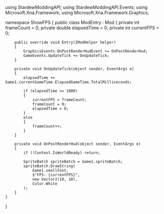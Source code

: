 using StardewModdingAPI;
using StardewModdingAPI.Events;
using Microsoft.Xna.Framework;
using Microsoft.Xna.Framework.Graphics;

namespace ShowFPS
{
    public class ModEntry : Mod
    {
        private int frameCount = 0;
        private double elapsedTime = 0;
        private int currentFPS = 0;

        public override void Entry(IModHelper helper)
        {
            GraphicsEvents.OnPostRenderHudEvent += OnPostRenderHud;
            GameEvents.UpdateTick += OnUpdateTick;
        }

        private void OnUpdateTick(object sender, EventArgs e)
        {
            elapsedTime += Game1.currentGameTime.ElapsedGameTime.TotalMilliseconds;

            if (elapsedTime >= 1000)
            {
                currentFPS = frameCount;
                frameCount = 0;
                elapsedTime = 0;
            }
            else
            {
                frameCount++;
            }
        }

        private void OnPostRenderHud(object sender, EventArgs e)
        {
            if (!Context.IsWorldReady) return;

            SpriteBatch spriteBatch = Game1.spriteBatch;
            spriteBatch.DrawString(
                Game1.smallFont,
                $"FPS: {currentFPS}",
                new Vector2(10, 10),
                Color.White
            );
        }
    }
}
